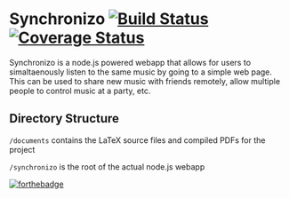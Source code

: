 # Synchronizo [![Build Status](https://api.travis-ci.org/ammaraskar/synchronizo.svg?branch=master)](https://travis-ci.org/ammaraskar/synchronizo) [![Coverage Status](https://coveralls.io/repos/github/ammaraskar/synchronizo/badge.svg?branch=master)](https://coveralls.io/github/ammaraskar/synchronizo?branch=master)

Synchronizo is a node.js powered webapp that allows for users to
simaltaenously listen to the same music by going to a simple web page.
This can be used to share new music with friends remotely, allow multiple
people to control music at a party, etc.

## Directory Structure

`/documents` contains the LaTeX source files and compiled PDFs for the project

`/synchronizo` is the root of the actual node.js webapp

[![forthebadge](http://forthebadge.com/images/badges/built-with-swag.svg)](http://forthebadge.com)
